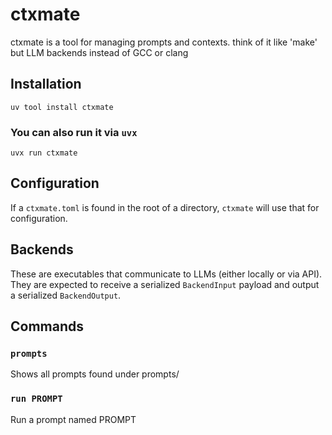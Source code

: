 # ctxmate

ctxmate is a tool for managing prompts and contexts. think of it like 'make' but LLM backends instead of GCC or clang

## Installation
`uv tool install ctxmate`

### You can also run it via `uvx`
`uvx run ctxmate`

## Configuration
If a `ctxmate.toml` is found in the root of a directory, `ctxmate` will use that for configuration.


## Backends
These are executables that communicate to LLMs (either locally or via API). They are expected to receive a serialized `BackendInput` payload and output a serialized `BackendOutput`.

## Commands

### `prompts`

Shows all prompts found under prompts/

### `run PROMPT` 

Run a prompt named PROMPT





